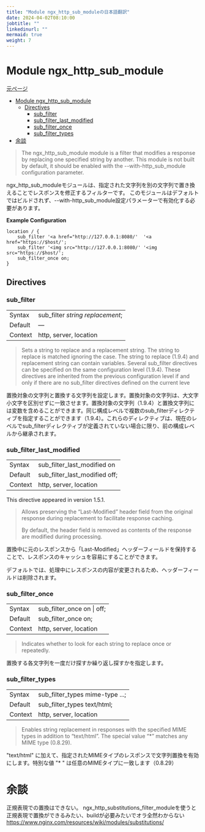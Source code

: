 ```yaml
---
title: "Module ngx_http_sub_moduleの日本語翻訳"
date: 2024-04-02T08:10:00
jobtitle: ""
linkedinurl: ""
mermaid: true
weight: 7
---
```


# Module ngx_http_sub_module
[元ページ](https://nginx.org/en/docs/http/ngx_http_sub_module.html)

- [Module ngx\_http\_sub\_module](#module-ngx_http_sub_module)
  - [Directives](#directives)
    - [sub\_filter](#sub_filter)
    - [sub\_filter\_last\_modified](#sub_filter_last_modified)
    - [sub\_filter\_once](#sub_filter_once)
    - [sub\_filter\_types](#sub_filter_types)
- [余談](#余談)



>The ngx_http_sub_module module is a filter that modifies a response by replacing one specified string by another.
This module is not built by default, it should be enabled with the --with-http_sub_module configuration parameter.


ngx_http_sub_moduleモジュールは、指定された文字列を別の文字列で置き換えることでレスポンスを修正するフィルターです。
このモジュールはデフォルトではビルドされず、--with-http_sub_module設定パラメーターで有効化する必要があります。


**Example Configuration**
```config
location / {
    sub_filter '<a href="http://127.0.0.1:8080/'  '<a href="https://$host/';
    sub_filter '<img src="http://127.0.0.1:8080/' '<img src="https://$host/';
    sub_filter_once on;
}
```

## Directives

### sub_filter

|  |  |
| ---- | ---- |
|Syntax|	sub_filter *string* *replacement*;|
|Default|	— |
|Context|	http, server, location|

>Sets a string to replace and a replacement string. The string to replace is matched ignoring the case. The string to replace (1.9.4) and replacement string can contain variables. Several sub_filter directives can be specified on the same configuration level (1.9.4). These directives are inherited from the previous configuration level if and only if there are no sub_filter directives defined on the current leve

置換対象の文字列と置換する文字列を設定します。置換対象の文字列は、大文字小文字を区別せずに一致させます。置換対象の文字列（1.9.4）と置換文字列には変数を含めることができます。同じ構成レベルで複数のsub_filterディレクティブを指定することができます（1.9.4）。これらのディレクティブは、現在のレベルでsub_filterディレクティブが定義されていない場合に限り、前の構成レベルから継承されます。


### sub_filter_last_modified

|  |  |
| ---- | ---- |
|Syntax|	sub_filter_last_modified on | off; |
|Default|	sub_filter_last_modified off; |
|Context|	http, server, location |
This directive appeared in version 1.5.1.

>Allows preserving the “Last-Modified” header field from the original response during replacement to facilitate response caching.
>
>By default, the header field is removed as contents of the response are modified during processing.

置換中に元のレスポンスから「Last-Modified」ヘッダーフィールドを保持することで、レスポンスのキャッシュを容易にすることができます。

デフォルトでは、処理中にレスポンスの内容が変更されるため、ヘッダーフィールドは削除されます。


### sub_filter_once

|  |  |
| ---- | ---- |
|Syntax|	sub_filter_once on \| off;|
|Default|	sub_filter_once on; |
|Context|	http, server, location |

>Indicates whether to look for each string to replace once or repeatedly.

置換する各文字列を一度だけ探すか繰り返し探すかを指定します。

### sub_filter_types

|  |  |
| ---- | ---- |
|Syntax|	sub_filter_types mime-type ...;|
|Default|	sub_filter_types text/html; |
|Context| http, server, location|

>Enables string replacement in responses with the specified MIME types in addition to “text/html”. The special value “*” matches any MIME type (0.8.29).

"text/html" に加えて、指定されたMIMEタイプのレスポンスで文字列置換を有効にします。特別な値 "* " は任意のMIMEタイプに一致します（0.8.29）


# 余談

正規表現での置換はできない。
ngx_http_substitutions_filter_moduleを使うと正規表現で置換ができるみたい、buildが必要みたいでオラ全然わからない
https://www.nginx.com/resources/wiki/modules/substitutions/
